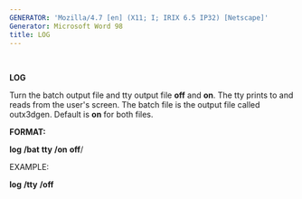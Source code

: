 ```yaml
---
GENERATOR: 'Mozilla/4.7 [en] (X11; I; IRIX 6.5 IP32) [Netscape]'
Generator: Microsoft Word 98
title: LOG
---
```


 

 **LOG**

  Turn the batch output file and tty output file **off** and **on**.
  The tty prints to and reads from the user's screen. The batch file
  is the output file called outx3dgen. Default is **on** for both
  files.

 **FORMAT:**

  **log** **/bat** **tty** **/on** **off**/

 EXAMPLE:

  **log** **/tty** **/off**
